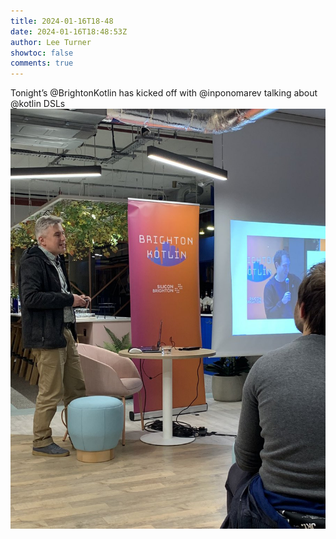 ```yaml
---
title: 2024-01-16T18-48
date: 2024-01-16T18:48:53Z
author: Lee Turner
showtoc: false
comments: true
---
```


Tonight’s @BrightonKotlin has kicked off with @inponomarev talking about @kotlin DSLs ![](/img/x//1747330096048820233-GD_DdcXXYAAbfDV.jpg)

